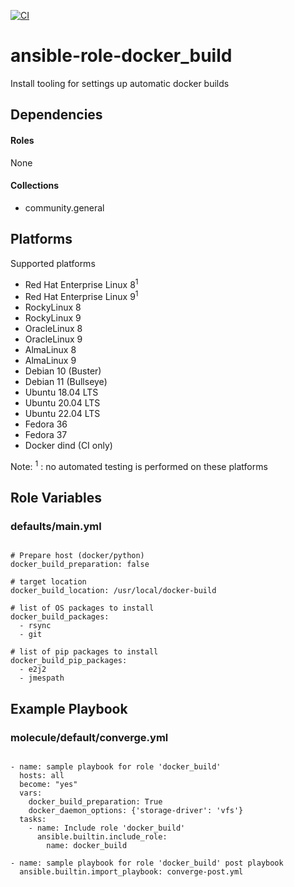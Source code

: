 [![CI](https://github.com/de-it-krachten/ansible-role-docker_build/workflows/CI/badge.svg?event=push)](https://github.com/de-it-krachten/ansible-role-docker_build/actions?query=workflow%3ACI)


# ansible-role-docker_build

Install tooling for settings up automatic docker builds



## Dependencies

#### Roles
None

#### Collections
- community.general

## Platforms

Supported platforms

- Red Hat Enterprise Linux 8<sup>1</sup>
- Red Hat Enterprise Linux 9<sup>1</sup>
- RockyLinux 8
- RockyLinux 9
- OracleLinux 8
- OracleLinux 9
- AlmaLinux 8
- AlmaLinux 9
- Debian 10 (Buster)
- Debian 11 (Bullseye)
- Ubuntu 18.04 LTS
- Ubuntu 20.04 LTS
- Ubuntu 22.04 LTS
- Fedora 36
- Fedora 37
- Docker dind (CI only)

Note:
<sup>1</sup> : no automated testing is performed on these platforms

## Role Variables
### defaults/main.yml
<pre><code>
# Prepare host (docker/python)
docker_build_preparation: false

# target location
docker_build_location: /usr/local/docker-build

# list of OS packages to install
docker_build_packages:
  - rsync
  - git

# list of pip packages to install
docker_build_pip_packages:
  - e2j2
  - jmespath
</pre></code>




## Example Playbook
### molecule/default/converge.yml
<pre><code>
- name: sample playbook for role 'docker_build'
  hosts: all
  become: "yes"
  vars:
    docker_build_preparation: True
    docker_daemon_options: {'storage-driver': 'vfs'}
  tasks:
    - name: Include role 'docker_build'
      ansible.builtin.include_role:
        name: docker_build

- name: sample playbook for role 'docker_build' post playbook
  ansible.builtin.import_playbook: converge-post.yml
</pre></code>
